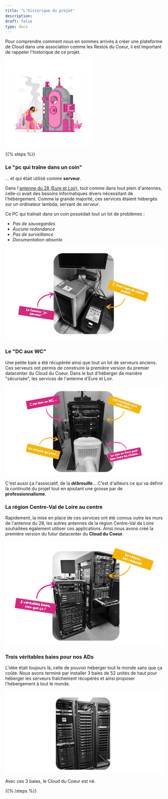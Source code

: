 ```yaml
---
title: "L'historique du projet"
description:
draft: false
type: docs
---
```


Pour comprendre comment nous en sommes arrivés à créer une plateforme de Cloud dans une association comme les Restos du Coeur, il est important de rappeler l'historique de ce projet.

<img src="./cdc-illustration-historique.png" alt="Historique" style="width: 55%;">

{{% steps %}}

### Le "pc qui traîne dans un coin"

... et qui était utilisé comme **serveur**.

Dans l'[antenne du 28 (Eure et Loir)](https://www.restosducoeur.org/associations-departementales/les-restos-du-coeur-deure-et-loire/), tout comme dans tout plein d'antennes, celle-ci avait des besoins informatiques divers nécessitant de l'hébergement. Comme la grande majorité, ces services étaient hébergés sur un ordinateur lambda, servant de *serveur*.

Ce PC qui traînait dans un coin possèdait tout un lot de problèmes :

- *Pas de sauvegardes*
- *Aucune redondance*
- *Pas de surveillance*
- *Documentation absente*

![](./cdc-histoire-pc-serveur.png)

### Le "DC aux WC"

Une petite baie a été récupérée ainsi que tout un lot de serveurs anciens. Ces serveurs ont permis de construire la première version du premier datacenter du Cloud du Coeur. Dans le but d'héberger de manière "sécurisée", les services de l'antenne d'Eure et Loir.

![](./cdc-histoire-dc-aux-wc.png)

C'est aussi ça l'associatif, de la ***débrouille***... C'est d'ailleurs ce qui va définir la continuité du projet tout en ajoutant une grosse par de **professionnalisme**.

### La région Centre-Val de Loire au centre

Rapidement, la mise en place de ces services ont été connus outre les murs de l'antenne du 28, les autres antennes de la région Centre-Val de Loire souhaitées également utiliser ces applications. Ainsi nous avons créé la première version du futur datacenter du **Cloud du Coeur**.

![](./cdc-histoire-region-centre.png)

### Trois véritables baies pour nos ADs

L'idée était toujours là, celle de pouvoir héberger tout le monde sans que ça coûte. Nous avons terminé par installer 3 baies de 52 unités de haut pour héberger les serveurs fraîchement récupérés et ainsi proposer l'hébergement à tout le monde.

![](./cdc-histoire-hebergement-des-ads.png)

Avec ces 3 baies, le Cloud du Coeur est né.

{{% /steps %}}
